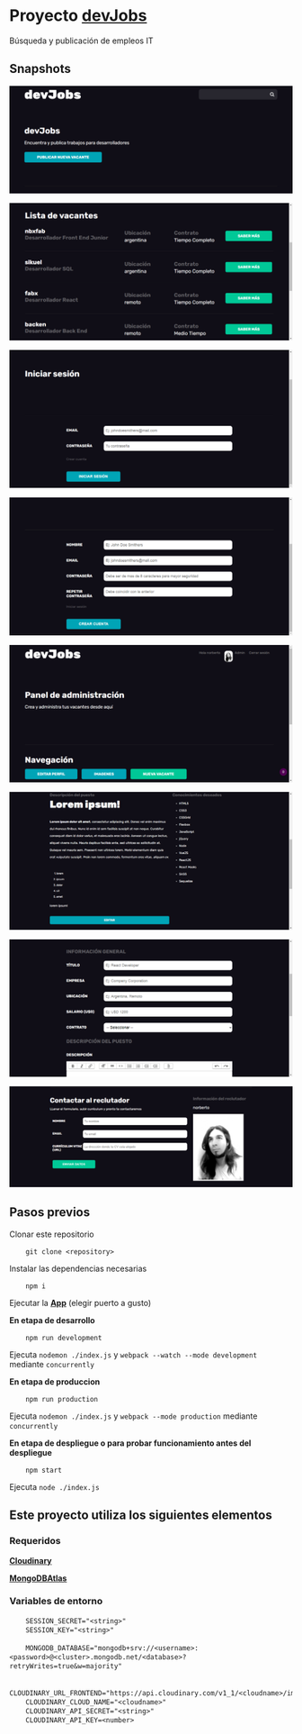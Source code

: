 # Proyecto [devJobs](https://infinite-peak-70937.herokuapp.com)

Búsqueda y publicación de empleos IT

## Snapshots

![Inicio](/snapshots/inicio.png "Página principal")

![Vacantes](/snapshots/vacantes.png "Todas las vacantes")

![Iniciar sesión](/snapshots/login.png "Iniciar sesión")

![Crear cuenta](/snapshots/crear-cuenta.png "Crear cuenta")

![Dashboard](/snapshots/dashboard.png "Panel de administración")

![Detalles de la vacante](/snapshots/vacante-detalles.png "Detalles de la vacante")

![Vacante nueva](/snapshots/vacante-nueva.png "Vacante nueva")

![Detalles del reclutador](/snapshots/vacante-reclutador.png "Detalles del reclutador")

## Pasos previos

Clonar este repositorio

		git clone <repository>

Instalar las dependencias necesarias

		npm i

Ejecutar la **[App](http://localhost:4000)** (elegir puerto a gusto)

**En etapa de desarrollo**

		npm run development

Ejecuta `nodemon ./index.js` y `webpack --watch --mode development` mediante `concurrently`

**En etapa de produccion**

		npm run production

Ejecuta `nodemon ./index.js` y `webpack --mode production` mediante `concurrently`

**En etapa de despliegue o para probar funcionamiento antes del despliegue**

		npm start

Ejecuta `node ./index.js`

## Este proyecto utiliza los siguientes elementos

### Requeridos

**[Cloudinary](https://cloudinary.com/ "Para subir las imagenes de la página")**

**[MongoDBAtlas](https://cloud.mongodb.com/user#/atlas/login "Guardar datos de las vacantes y los usuarios")**

### Variables de entorno

```
	SESSION_SECRET="<string>"
	SESSION_KEY="<string>"

	MONGODB_DATABASE="mongodb+srv://<username>:<password>@<cluster>.mongodb.net/<database>?retryWrites=true&w=majority"

	CLOUDINARY_URL_FRONTEND="https://api.cloudinary.com/v1_1/<cloudname>/image/upload"
	CLOUDINARY_CLOUD_NAME="<cloudname>"
	CLOUDINARY_API_SECRET="<string>"
	CLOUDINARY_API_KEY=<number>
```
